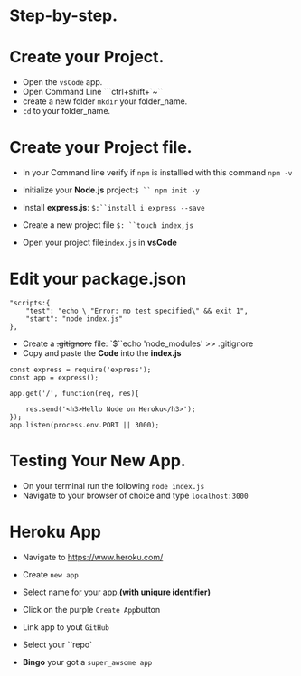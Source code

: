 # Step-by-step.
# Create your Project.
 
 * Open the ``vsCode`` app.
 * Open Command Line ```ctrl+shift+`~``
 * create a new folder ``mkdir`` your folder_name.
 * ``cd`` to your folder_name.
 
 # Create your Project file.
 * In your Command line verify if ``npm`` is installled with this command ``npm -v``

* Initialize your **Node.js** project:`$ `` npm init -y`
* Install **express.js**: `$:``install i express --save`

* Create a new project file `$: ``touch index,js`
* Open your project file`index.js` in **vsCode**

# Edit your package.json
```
"scripts:{
    "test": "echo \ "Error: no test specified\" && exit 1",
    "start": "node index.js"
},

```

* Create a ~~.gitignore~~ file: `$``echo 'node_modules' >> .gitignore
* Copy and paste the **Code** into the **index.js**

```
const express = require('express');
const app = express();

app.get('/', function(req, res){

    res.send('<h3>Hello Node on Heroku</h3>');
});
app.listen(process.env.PORT || 3000);

```
# Testing Your New App.

* On your terminal run the following ``node index.js``
* Navigate to your browser of choice and type ``localhost:3000``


# Heroku App

* Navigate to https://www.heroku.com/

* Create `new app`
* Select name for your app.**(with uniqure identifier)**
* Click on the purple ``Create App``button
* Link app to yout ``GitHub``
* Select your ``repo`
* **Bingo** your got a `super_awsome app`